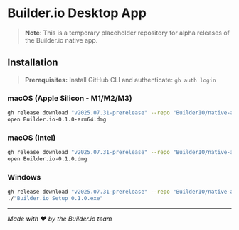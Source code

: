 # Builder.io Desktop App

> **Note**: This is a temporary placeholder repository for alpha releases of the Builder.io native app.

## Installation

> **Prerequisites:** Install GitHub CLI and authenticate: `gh auth login`

### macOS (Apple Silicon - M1/M2/M3)
```bash
gh release download "v2025.07.31-prerelease" --repo "BuilderIO/native-app-distribution" --pattern "Builder.io-0.1.0-arm64.dmg"
open Builder.io-0.1.0-arm64.dmg
```

### macOS (Intel)
```bash
gh release download "v2025.07.31-prerelease" --repo "BuilderIO/native-app-distribution" --pattern "Builder.io-0.1.0.dmg"
open Builder.io-0.1.0.dmg
```

### Windows  
```bash
gh release download "v2025.07.31-prerelease" --repo "BuilderIO/native-app-distribution" --pattern "Builder.io Setup 0.1.0.exe"
./"Builder.io Setup 0.1.0.exe"
```

---

*Made with ❤️ by the Builder.io team*
